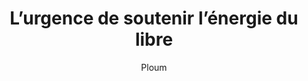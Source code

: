 ---
layout: post
title: "L’urgence de soutenir l’énergie du libre"
link: https://ploum.net/2024-12-18-april.html
author: "Ploum"
published_date: "18/12/2024"
description: "Montée de l’extrémisme, catastrophes climatiques, crises politiques et sociales, guerres. Entre ces urgences, est-il encore raisonnable de consacrer de l’énergie au logiciel libre, aux communs numériques et culturels? Ne devrait-on pas revoir nos priorités ? Le raccourci est dangereux."
language: "fr"
categories: "Liens"
tags: "open-source"
og-tags: "open-source"
permalink: /:categories/:year/:month/:day/:title/
---